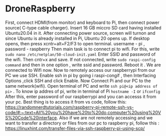# DroneRaspberry
First, connect HDMI(from monitor) and keyboard to Pi, then connect power source( C-type cable charger).
Insert 16 GB miccro SD card having installed Ubuntu20.04 in it.
After connecting power source, screen will turnon and since Ubuntu is already installed in Pi, Ubuntu 20 opens up.
If desktop opens, then press xcntr+alt+F2/F3 to open terminal.
username - pi , password - raspberry
Then main task is to connect pi to wifi. For this, write `sudo nano /etc/netplan/50-cloud-init.yaml`
Enter SSID and password of the wifi. Then cntr+x and save.
If not connected, write `sudo raspi-config command` and then in one option , write ssid and password. Reboot it .
We are connected to Wifi now. 
Now to remotely access our raspberrypi from our PC we use SSH.
Enable ssh in pi by going i raspi-congif , then Interfacing Options ,click SSH and click Enable. 
Now Connect Pi and our PC to the same network(wifi).
Open terminal of PC and write `ssh pi@<ip address of pi>` . To know ip addres of pi, write in terminal of Pi `hostname -I` or `ifconfig`
After this, enter password of our raspberrypi and you can accesss it from your pc.
Best thing is to access it from vs code, follow this: https://randomnerdtutorials.com/raspberry-pi-remote-ssh-vs-code/#:~:text=All%20you%20have%20to%20do,computer%20using%20VS%20Code%20interface.
Also if we are not remotely accessing and we want to transfer a directory or files from our pc to raspberry pi, follow this :  https://linuxhint.com/transfer-files-via-ssh-raspberry-pi-using-scp/
